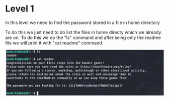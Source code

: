 # Level 1
In this level we need to find the password stored in a file in home directory

To do this we just need to do list the files in home directy which we already are on. To do this we do the "ls" command and after seing only the readme file we will print it with "cat readme" command.

![alt text](images/2.png)